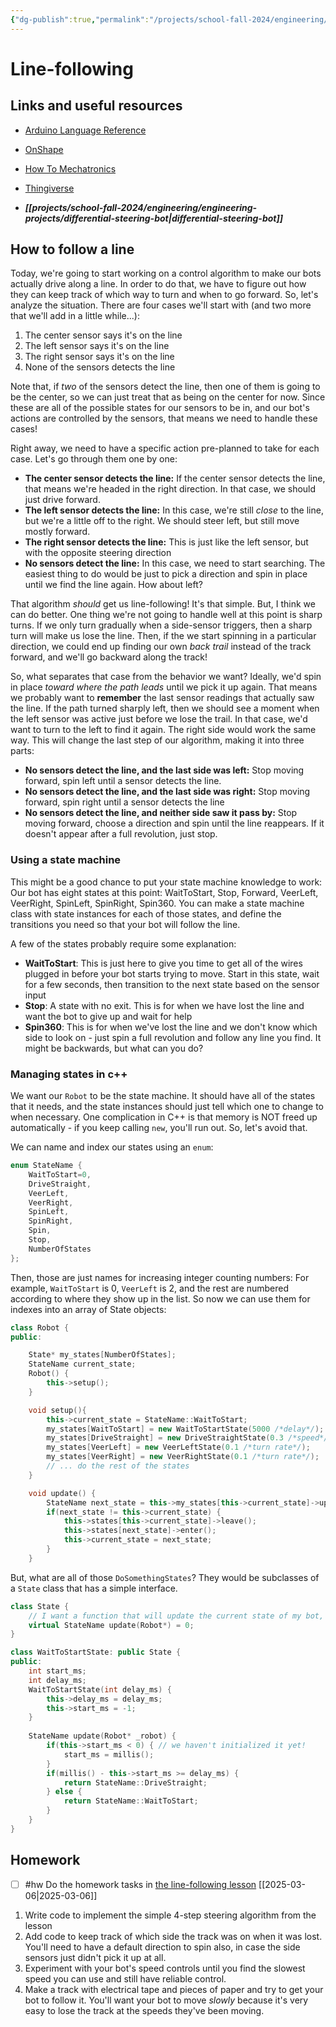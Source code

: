 ```yaml
---
{"dg-publish":true,"permalink":"/projects/school-fall-2024/engineering/lessons/line-following/"}
---
```



#  Line-following

## Links and useful resources 

- [Arduino Language Reference](https://docs.arduino.cc/language-reference/)
- [OnShape](https://cad.onshape.com)
- [How To Mechatronics](https://howtomechatronics.com)
- [Thingiverse](https://thingiverse.com)

 
- ***[[projects/school-fall-2024/engineering/engineering-projects/differential-steering-bot\|differential-steering-bot]]*** 

## How to follow a line

Today, we're going to start working on a control algorithm to make our bots actually drive along a line. In order to do that, we have to figure out how they can keep track of which way to turn and when to go forward. So, let's analyze the situation. There are four cases we'll start with (and two more that we'll add in a little while...):

1. The center sensor says it's on the line
2. The left sensor says it's on the line
3. The right sensor says it's on the line
4. None of the sensors detects the line

Note that, if *two* of the sensors detect the line, then one of them is going to be the center, so we can just treat that as being on the center for now. Since these are all of the possible states for our sensors to be in, and our bot's actions are controlled by the sensors, that means we need to handle these cases!

Right away, we need to have a specific action pre-planned to take for each case. Let's go through them one by one:

- **The center sensor detects the line:** If the center sensor detects the line, that means we're headed in the right direction. In that case, we should just drive forward.
- **The left sensor detects the line:** In this case, we're still *close* to the line, but we're a little off to the right. We should steer left, but still move mostly forward.
- **The right sensor detects the line:** This is just like the left sensor, but with the opposite steering direction
- **No sensors detect the line:** In this case, we need to start searching. The easiest thing to do would be just to pick a direction and spin in place until we find the line again. How about left?

That algorithm *should* get us line-following! It's that simple. But, I think we can do better. One thing we're not going to handle well at this point is sharp turns. If we only turn gradually when a side-sensor triggers, then a sharp turn will make us lose the line. Then, if the we start spinning in a particular direction, we could end up finding our own *back trail* instead of the track forward, and we'll go backward along the track! 

So, what separates that case from the behavior we want? Ideally, we'd spin in place *toward where the path leads* until we pick it up again. That means we probably want to **remember** the last sensor readings that actually saw the line. If the path turned sharply left, then we should see a moment when the left sensor was active just before we lose the trail. In that case, we'd want to turn to the left to find it again. The right side would work the same way. This will change the last step of our algorithm, making it into three parts:

- **No sensors detect the line, and the last side was left:** Stop moving forward, spin left until a sensor detects the line.
- **No sensors detect the line, and the last side was right:** Stop moving forward, spin right until a sensor detects the line
- **No sensors detect the line, and neither side saw it pass by:** Stop moving forward, choose a direction and spin until the line reappears. If it doesn't appear after a full revolution, just stop.

### Using a state machine

This might be a good chance to put your state machine knowledge to work: Our bot has eight states at this point: WaitToStart, Stop, Forward, VeerLeft, VeerRight, SpinLeft, SpinRight, Spin360. You can make a state machine class with state instances for each of those states, and define the transitions you need so that your bot will follow the line.

A few of the states probably require some explanation:

- **WaitToStart**: This is just here to give you time to get all of the wires plugged in before your bot starts trying to move. Start in this state, wait for a few seconds, then transition to the next state based on the sensor input
- **Stop**: A state with no exit. This is for when we have lost the line and want the bot to give up and wait for help
- **Spin360**: This is for when we've lost the line and we don't know which side to look on - just spin a full revolution and follow any line you find. It might be backwards, but what can you do?

### Managing states in c++

We want our `Robot` to be the state machine. It should have all of the states that it needs, and the state instances should just tell which one to change to when necessary. One complication in C++ is that memory is NOT freed up automatically - if you keep calling `new`, you'll run out. So, let's avoid that.

We can name and index our states using an  `enum`:

```c++
enum StateName {
    WaitToStart=0,
    DriveStraight,
    VeerLeft,
    VeerRight,
    SpinLeft,
    SpinRight,
    Spin,
    Stop,
    NumberOfStates
};
```

Then, those are just names for increasing integer counting numbers: For example, `WaitToStart` is 0, `VeerLeft` is 2, and the rest are numbered according to where they show up in the list. So now we can use them for indexes into an array of State objects:

```c++
class Robot {
public:

    State* my_states[NumberOfStates];
    StateName current_state;
    Robot() {
        this->setup();
    }

    void setup(){
        this->current_state = StateName::WaitToStart;
        my_states[WaitToStart] = new WaitToStartState(5000 /*delay*/);
        my_states[DriveStraight] = new DriveStraightState(0.3 /*speed*/);
        my_states[VeerLeft] = new VeerLeftState(0.1 /*turn rate*/);
        my_states[VeerRight] = new VeerRightState(0.1 /*turn rate*/);
        // ... do the rest of the states
    }

    void update() {
        StateName next_state = this->my_states[this->current_state]->update(this);
        if(next_state != this->current_state) {
            this->states[this->current_state]->leave();
            this->states[next_state]->enter();   
            this->current_state = next_state;
        }
    }
```

But, what are all of those `DoSomethingStates`? They would be subclasses of a `State` class that has a simple interface.

```c++
class State {
    // I want a function that will update the current state of my bot, and return the name of a new state if a change is needed.
    virtual StateName update(Robot*) = 0;
}

class WaitToStartState: public State {
public:
    int start_ms;
    int delay_ms;
    WaitToStartState(int delay_ms) {
        this->delay_ms = delay_ms;
        this->start_ms = -1;
    }        
    
    StateName update(Robot* _robot) {
        if(this->start_ms < 0) { // we haven't initialized it yet!
            start_ms = millis();
        }
        if(millis() - this->start_ms >= delay_ms) {
            return StateName::DriveStraight;
        } else {
            return StateName::WaitToStart;
        }
    }
}
```



## Homework

- [ ] #hw Do the homework tasks in [the line-following lesson](https://school.ginosterous.com/projects/school-fall-2024/engineering/lessons/line-following) [[2025-03-06\|2025-03-06]]

1. Write code to implement the simple 4-step steering algorithm from the lesson
2. Add code to keep track of which side the track was on when it was lost. You'll need to have a default direction to spin also, in case the side sensors just didn't pick it up at all.
3. Experiment with your bot's speed controls until you find the slowest speed you can use and still have reliable control.
4. Make a track with electrical tape and pieces of paper and try to get your bot to follow it. You'll want your bot to move *slowly* because it's very easy to lose the track at the speeds they've been moving.
